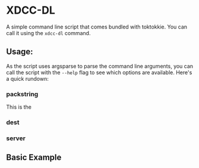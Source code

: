 # XDCC-DL

A simple command line script that comes bundled with toktokkie. You can
call it using the ```xdcc-dl``` command.

## Usage:

As the script uses argsparse to parse the command line arguments,
you can call the script with the ```--help``` flag to see which options
are available. Here's a quick rundown:

### packstring

This is the 

### dest

### server


## Basic Example

